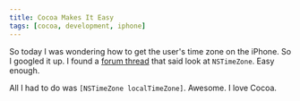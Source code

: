 ```yaml
---
title: Cocoa Makes It Easy
tags: [cocoa, development, iphone]
---
```


So today I was wondering how to get the user's time zone on the iPhone. So I googled it up. I found a [forum thread](http://www.iphonedevsdk.com/forum/iphone-sdk-development/13234-how-get-time-zone.html) that said look at `NSTimeZone`. Easy enough.

All I had to do was `[NSTimeZone localTimeZone]`. Awesome. I love Cocoa.
